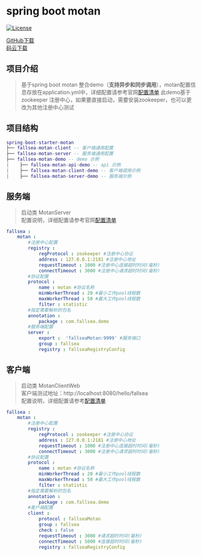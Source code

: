 # spring boot motan
[![License](https://img.shields.io/badge/License-Apache%202.0-blue.svg)](https://github.com/fallsea/spring-boot-starter-motan/blob/master/LICENSE)

 [GitHub下载](https://github.com/fallsea/spring-boot-starter-motan)   
 [码云下载](https://gitee.com/fallsea/spring-boot-starter-motan)  

## 项目介绍
> 基于spring boot motan 整合demo（**支持异步和同步调用**），motan配置信息存放在application.yml中，详细配置请参考官网[配置清单](https://github.com/weibocom/motan/wiki/zh_configuration)
> 此demo基于zookeeper 注册中心，如果要直接启动，需要安装zookeeper，也可以更改为其他注册中心测试

## 项目结构
``` lua
spring-boot-starter-motan
├── fallsea-motan-client -- 客户端通用配置
├── fallsea-motan-server -- 服务端通用配置
├── fallsea-motan-demo -- demo 示例
|    ├── fallsea-motan-api-demo -- api 示例
|    ├── fallsea-motan-client-demo -- 客户端调用示例
|    ├── fallsea-motan-server-demo -- 服务端示例
```

## 服务端

> 启动类 MotanServer  
> 配置说明，详细配置请参考官网[配置清单](https://github.com/weibocom/motan/wiki/zh_configuration)

```yml
fallsea :
    motan :
        #注册中心配置
        registry :
            regProtocol : zookeeper #注册中心协议
            address : 127.0.0.1:2181 #注册中心地址
            requestTimeout : 1000 #注册中心连接超时时间(毫秒)
            connectTimeout : 3000 #注册中心请求超时时间(毫秒)
        #协议配置
        protocol :
            name : motan #协议名称
            minWorkerThread : 20 #最小工作pool线程数
            maxWorkerThread : 50 #最大工作pool线程数
            filter : statistic
        #指定需要解析的包名
        annotation :
            package : com.fallsea.demo
        #服务端配置
        server :
            export :  'fallseaMotan:9999' #服务端口
            group : fallsea
            registry : fallseaRegistryConfig
```

## 客户端

> 启动类  MotanClientWeb  
客户端测试地址：http://localhost:8080/hello/fallsea  
> 配置说明，详细配置请参考[配置清单](https://github.com/weibocom/motan/wiki/zh_configuration)

```yml
fallsea :
    motan :
        #注册中心配置
        registry :
            regProtocol : zookeeper #注册中心协议
            address : 127.0.0.1:2181 #注册中心地址
            requestTimeout : 1000 #注册中心连接超时时间(毫秒)
            connectTimeout : 3000 #注册中心请求超时时间(毫秒)
        #协议配置
        protocol :
            name : motan #协议名称
            minWorkerThread : 20 #最小工作pool线程数
            maxWorkerThread : 50 #最大工作pool线程数
            filter : statistic
        #指定需要解析的包名
        annotation :
            package : com.fallsea.demo
        #客户端配置
        client :
            protocol : fallseaMotan
            group : fallsea
            check : false
            requestTimeout : 3000 #请求超时时间(毫秒)
            connectTimeout : 5000 #连接超时时间(毫秒)
            registry : fallseaRegistryConfig
```
